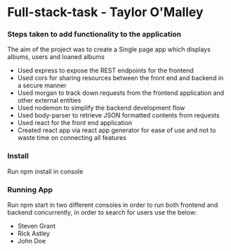 # Full-stack-task - Taylor O'Malley

### Steps taken to add functionality to the application

The aim of the project was to create a Single page app which displays albums, users and loaned albums

* Used express to expose the REST endpoints for the frontend
* Used cors for sharing resources between the front end and backend in a secure manner
* Used morgan to track down requests from the frontend application and other external entities
* Used nodemon to simplify the backend development flow
* Used body-parser to retrieve JSON formatted contents from requests
* Used react for the front end application
* Created react app via react app generator for ease of use and not to waste time on connecting all features 

### Install

Run npm install in console

### Running App

Run npm start in two different consoles in order to run both frontend and backend concurrently, in order to search for users use the below:

* Steven Grant
* Rick Astley
* John Doe
